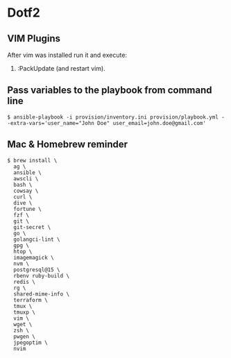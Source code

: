 # Dotf2

## VIM Plugins

After vim was installed run it and execute:

1. :PackUpdate (and restart vim).

## Pass variables to the playbook from command line

``` shell
$ ansible-playbook -i provision/inventory.ini provision/playbook.yml --extra-vars='user_name="John Doe" user_email=john.doe@gmail.com'
```

## Mac & Homebrew reminder

```
$ brew install \
  ag \
  ansible \
  awscli \
  bash \
  cowsay \
  curl \
  dive \
  fortune \
  fzf \
  git \
  git-secret \
  go \
  golangci-lint \
  gpg \
  htop \
  imagemagick \
  nvm \
  postgresql@15 \
  rbenv ruby-build \
  redis \
  rg \
  shared-mime-info \
  terraform \
  tmux \
  tmuxp \
  vim \
  wget \
  zsh \
  pwgen \
  jpegoptim \
  nvim
```
